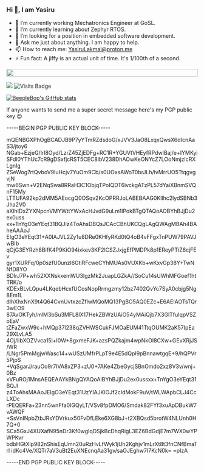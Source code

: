 ### Hi 👋, I am Yasiru




<!-- ![trophy](https://github-profile-trophy.vercel.app/?username=abhishek-choudharys&theme=gruvbox) -->
<!-- <h4>(Also likes to be enthusiastic about everything else 🤩)</h4>
<p><strong>Everything else:</strong></p>
<p>I am a final year Computer Engineering student at Thapar Institute of Engineering and Technology. I like learning and creating stuff. </p>
<br/> -->
<p>


- 🔭 I’m currently working Mechatronics Engineer at GoSL.
- 🌱 I’m currently learning about Zephyr RTOS.
- 🤔 I’m looking for a position in embedded software development.
- 💬 Ask me just about anything. I am happy to help.
- 📫 How to reach me: YasiruLakmal@proton.me
- ⚡ Fun fact: A jiffy is an actual unit of time. It's 1/100th of a second.

<img src="https://i.imgur.com/dBaSKWF.gif" height="20" width="100%">

[<img src="https://img.shields.io/badge/linkedin-%230077B5.svg?&style=for-the-badge&logo=linkedin&logoColor=white" />](https://www.linkedin.com/in/moraketiya-dgyl/)
![Visits Badge](https://badges.pufler.dev/visits/Yasiru-DDXFG/Yasiru-DDXFG?style=for-the-badge)

[![BeepleBop's GitHub stats](https://github-readme-stats.vercel.app/api?username=Yasiru-DDXFG)](https://github.com/Yasiru-DDXFG/github-readme-stats)

If anyone wants to send me a super secret message here's my PGP public key 😉

-----BEGIN PGP PUBLIC KEY BLOCK-----

mQENBGXPhOgBCADJB9P7yYTmRZdsdoG/xJVV3JaO8LxqxQwsX6dIcnAaS3/jtoy6 NGab+EzjeG/lrl8Oyd/LzrZ45ZjEDFg+RC1R+YGUVtVHEyfRPdwIBaj/e+IYMKyi SFdl0YThUc7cR9gDSxfjcRST5CEC8lbV238DhAOwKeONYcZ7LOoNmjzlcRXLgnIg ZSeWog7rtQvboV9luHcjv7YuOm9Cb/s0UOxsAWoT0brJLh/lvMrrUO5TtqgvgvjN mw6Swn+V2ENqSwa8RRaH3C1ObjqTPoIQDT6ivckgATzPL57dYaiXBnmSVQnF15My LTTUFA92kp2dMM5AEocgQ0OSqv2KcOPRRJoLABEBAAG0Kllhc2lydSBNb3Jha2V0 aXlhIDxZYXNpcnVMYWttYWxAcHJvdG9uLm1lPokBTgQTAQoAOBYhBJjDu2ex0uss xx+TnYgO3eYEqt31BQJlz4ToAhsDBQsJCAcCBhUKCQgLAgQWAgMBAh4BAheAAAoJ EIgO3eYEqt31+A0IAJVL2Zy1u8DRe0KHfyRKd0tQ4oB4vFFgxTnPUW79PAVJwBIb qOjG3EYRzh8BifK4P9KiO94ixkev3KF2lCSZJxjgEfPMDPk8p1EReyPTiZ6cjFEv gyr1XURFq/0p0szfU0unzI6GtiRFcweCYhMUAs0VUXKb+wKxvGp38Y+TwNNfD8YO BDIrJ7P+wh52XXNskxemWU3IgzMk2JuapLGZkA//SoCu14sUWhMFGoef1htTRK/o KDExBLvLQpu4LKqebHcxfUCosNopRrmgzmy12bz7402QvYc7SyA0cbjg5Ng8Em1L dlhXhxNnX9t4Q64CvnUvtxzcZflwMQoMQ13PgBO5AQ0EZc+E6AEIAOTsTQr3wEO9 87AvOKTyh/mlM3bSu3MFL8lX17HekZBWzUAiO54yMAiQjb7X3GlTfuIqpVSZoEaV tZFaZwxW9c+hMQp37l238qZVHWSCukFJMOaEUM41TtqOUMK2aK57IpEa29XLvLA5 4Oj/libXOZVvca15l+I0W+8gxmeFJK+azsPQZkajm4wpNkOI8CXw+GEvXRjJS/WR /LNgr5PmMgjwWasc14+wUSzUMfrPLpT9e4E5dQpI9pBnnawtgqE+9/hQPVr5PjpS +VqSgarJ/rauOo9r7IVA8xZP3+zU0+7AKe4ZbeGycjSBnOmdo2xz8V3v/wnj+0Bz xVFuROj1MnsAEQEAAYkBNgQYAQoAIBYhBJjDu2ex0ussxx+TnYgO3eYEqt31BQJl z4ToAhsMAAoJEIgO3eYEqt31UzYIAJKlOJf2cIdMokF9uV/tWLWApbCLJ4CcLXDc rPEQERFa+23nn5wnFfa0IGQyLT/VSv8fpDMO6/Smdak82FYf3xuApDBukW7vAWQF +SsVnINpbZtbJRsYDVrkux50FvDfLEke6XG8bJ+t2XBQsd5brotW4NLUnh0H7Q+0 SCa5GxJ4XUXafN95nDr3Kf0wgIqDSjkBcDhqRigL3EZ6BdGdjE7m7WX0wYPWPKvr bdbHGtXlp982nShisEqUmn20uRzHvLfWyk1jUh2Kghjv1mLrXt8t3fnCNfBmaTrl idKc4Ve/XQTr7aV3uBt2EuXNEcnqAa31gv/saOJEghw7I7KcN0k= =pIzA 

-----END PGP PUBLIC KEY BLOCK-----
